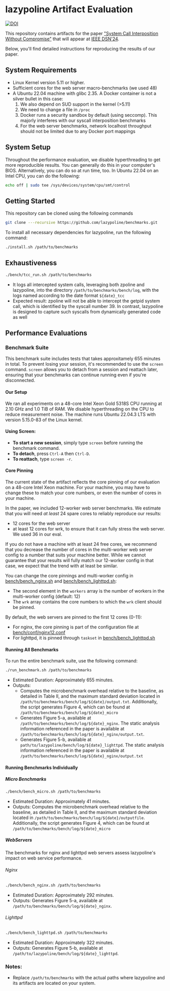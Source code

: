 # lazypoline Artifact Evaluation

[![DOI](https://zenodo.org/badge/DOI/10.5281/zenodo.10372035.svg)](https://doi.org/10.5281/zenodo.10372035)

This repository contains artifacts for the paper ["System Call Interposition Without Compromise"](https://adriaanjacobs.github.io/files/dsn24lazypoline.pdf) that will appear at [IEEE DSN'24](https://dsn2024uq.github.io/). 

Below, you'll find detailed instructions for reproducing the results of our paper.

## System Requirements
- Linux Kernel version 5.11 or higher.
- Sufficient cores for the web server macro-benchmarks (we used 48)
- A Ubuntu 22.04 machine with glibc 2.35. A Docker container is not a silver bullet in this case:
    1. We also depend on SUD support in the kernel (>5.11)
    2. We need to change a file in `/proc`
    3. Docker runs a security sandbox by default (using seccomp). This majorly interferes with our syscall interposition benchmarks
    4. For the web server benchmarks, network localhost throughput should not be limited due to any Docker port mappings

## System Setup
Throughout the performance evaluation, we disable hyperthreading to get more reproducible results.
You can generally do this in your computer's BIOS. Alternatively, you can do so at run time, too. 
In Ubuntu 22.04 on an Intel CPU, you can do the following:
```bash
echo off | sudo tee /sys/devices/system/cpu/smt/control
```

## Getting Started 
This repository can be cloned using the following commands
```bash
git clone ---recursive https://github.com/lazypoline/benchmarks.git
```

To install all necessary dependencies for lazypoline, run the following command:

```bash
./install.sh /path/to/benchmarks
```

## Exhaustiveness  

```bash
./bench/tcc_run.sh /path/to/benchmarks
```
- It logs all intercepted system calls, leveraging both zpoline and lazypoline, into the directory `/path/to/benchmarks/bench/log`, with the logs named according to the date format `${date}_tcc`
- Expected result: zpoline will not be able to intercept the getpid system call, which is identified by the syscall number 39. In contrast, lazypoline is designed to capture such syscalls from dynamically generated code as well

## Performance Evaluations 

### Benchmark Suite
This benchmark suite includes tests that takes approxitamely 655 minutes in total. To prevent losing your session, it's recommended to use the `screen` command. `screen` allows you to detach from a session and reattach later, ensuring that your benchmarks can continue running even if you're disconnected.

#### Our Setup
We ran all experiments on a 48-core Intel Xeon Gold 5318S CPU running at 2.10 GHz and 1.0 TiB of RAM. We disable hyperthreading on the CPU to reduce measurement noise.
The machine runs Ubuntu 22.04.3 LTS with version 5.15.0-83 of the Linux kernel. 

#### Using Screen:

- **To start a new session**, simply type `screen` before running the benchmark command.
- **To detach**, press `Ctrl-A` then `Ctrl-D`.
- **To reattach**, type `screen -r`.


#### Core Pinning
The current state of the artifact reflects the core pinning of our evaluation on a 48-core Intel Xeon machine.
For your machine, you may have to change these to match your core numbers, or even the number of cores in your machine.

In the paper, we included 12-worker web server benchmarks. We estimate that you will need _at least_ 24 spare cores to reliably reproduce our results:
* 12 cores for the web server
* at least 12 cores for wrk, to ensure that it can fully stress the web server. We used 36 in our eval.

If you do not have a machine with at least 24 free cores, we recommend that you decrease the number of cores in the multi-worker web server config to a number that suits your machine better. While we cannot guarantee that your results will fully match our 12-worker config in that case, we expect that the trend with at least be similar.

You can change the core pinnings and multi-worker config in [bench/bench_nginx.sh](bench/bench_nginx.sh) and [bench/bench_lighttpd.sh](bench/bench_lighttpd.sh):
* The second element in the `workers` array is the number of workers in the multi-worker config (default: 12)
* The `wrk` array contains the core numbers to which the `wrk` client should be pinned.

By default, the web servers are pinned to the first 12 cores (0-11):
* For nginx, the core pinning is part of the configuration file at [bench/conf/nginx12.conf](bench/conf/nginx12.conf)
* For lighttpd, it is pinned through `taskset` in [bench/bench_lighttpd.sh](bench/bench_lighttpd.sh)

#### Running All Benchmarks

To run the entire benchmark suite, use the following command:

```bash
./run_benchmark.sh /path/to/benchmarks
```

- Estimated Duration: Approximately 655 minutes.
- Outputs: 
    - Computes the microbenchmark overhead relative to the baseline, as detailed in Table II, and the maximum standard deviation located in `/path/to/benchmarks/bench/log/${date}/output.txt`. Additionally, the script generates Figure 4, which can be found at `/path/to/benchmarks/bench/log/${date}_micro`
    - Generates Figure 5-a, available at `/path/to/benchmarks/bench/log/${date}_nginx`. The static analysis information referenced in the paper is available at `/path/to/benchmarks/bench/log/${date}_nginx/output.txt`.
    - Generates Figure 5-b,  available at `path/to/lazypoline/bench/log/${date}_lighttpd`. The static analysis information referenced in the paper is available at `/path/to/benchmarks/bench/log/${date}_nginx/output.txt`



#### Running Benchmarks Individually


##### Micro Benchmarks
```bash
./bench/bench_micro.sh /path/to/benchmarks
```

- Estimated Duration: Approximately 41 minutes.
- Outputs: Computes the microbenchmark overhead relative to the baseline, as detailed in Table II, and the maximum standard deviation located in `/path/to/benchmarks/bench/log/${date}/outputfile`. Additionally, the script generates Figure 4, which can be found at `/path/to/benchmarks/bench/log/${date}_micro`

##### WebServers
The benchmarks for nginx and lighttpd web servers assess lazypoline's impact on web service performance.

###### Nginx
```bash
./bench/bench_nginx.sh /path/to/benchmarks
```
-  Estimated Duration: Approximately 292 minutes.
-  Outputs: Generates Figure 5-a, available at `/path/to/benchmarks/bench/log/${date}_nginx`.

###### Lighttpd

```bash
./bench/bench_lighttpd.sh /path/to/benchmarks
```
-  Estimated Duration: Approximately 322 minutes.
-  Outputs: Generates Figure 5-b,  available at `/path/to/lazypoline/bench/log/${date}_lighttpd`.


### Notes:

- Replace `/path/to/benchmarks` with the actual paths where lazypoline and its artifacts are located on your system.
